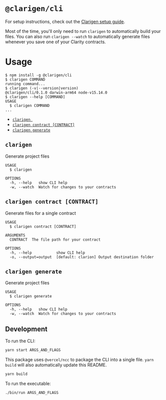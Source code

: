 # `@clarigen/cli`

For setup instructions, check out the [Clarigen setup guide](https://github.com/hstove/clarigen#setup-guide).

Most of the time, you'll only need to run `clarigen` to automatically build your files. You can also run `clarigen --watch` to automatically generate files whenever you save one of your Clarity contracts.

# Usage

<!-- usage -->
```sh-session
$ npm install -g @clarigen/cli
$ clarigen COMMAND
running command...
$ clarigen (-v|--version|version)
@clarigen/cli/0.1.0 darwin-arm64 node-v15.14.0
$ clarigen --help [COMMAND]
USAGE
  $ clarigen COMMAND
...
```
<!-- usagestop -->

<!-- commands -->
* [`clarigen `](#clarigen-)
* [`clarigen contract [CONTRACT]`](#clarigen-contract-contract)
* [`clarigen generate`](#clarigen-generate)

## `clarigen `

Generate project files

```
USAGE
  $ clarigen

OPTIONS
  -h, --help   show CLI help
  -w, --watch  Watch for changes to your contracts
```

## `clarigen contract [CONTRACT]`

Generate files for a single contract

```
USAGE
  $ clarigen contract [CONTRACT]

ARGUMENTS
  CONTRACT  The file path for your contract

OPTIONS
  -h, --help           show CLI help
  -o, --output=output  [default: clarion] Output destination folder
```

## `clarigen generate`

Generate project files

```
USAGE
  $ clarigen generate

OPTIONS
  -h, --help   show CLI help
  -w, --watch  Watch for changes to your contracts
```
<!-- commandsstop -->

## Development

To run the CLI:

```bash
yarn start ARGS_AND_FLAGS
```

This package uses `@vercel/ncc` to package the CLI into a single file. `yarn build` will also automatically update this README.

```bash
yarn build
```

To run the executable:

```bash
./bin/run ARGS_AND_FLAGS
```
